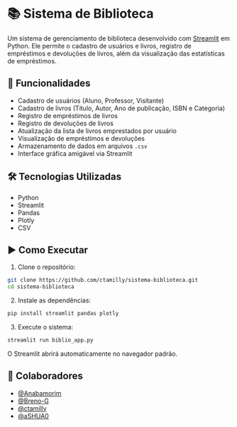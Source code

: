 # 📚 Sistema de Biblioteca

Um sistema de gerenciamento de biblioteca desenvolvido com [Streamlit](https://streamlit.io/) em Python. Ele permite o cadastro de usuários e livros, registro de empréstimos e devoluções de livros, além da visualização das estatísticas de empréstimos.

## 🚀 Funcionalidades

- Cadastro de usuários (Aluno, Professor, Visitante)
- Cadastro de livros (Título, Autor, Ano de publicação, ISBN e Categoria)
- Registro de empréstimos de livros
- Registro de devoluções de livros
- Atualização da lista de livros emprestados por usuário
- Visualização de empréstimos e devoluções
- Armazenamento de dados em arquivos `.csv`
- Interface gráfica amigável via Streamlit

## 🛠 Tecnologias Utilizadas

- Python
- Streamlit
- Pandas
- Plotly
- CSV

## ▶️ Como Executar

1. Clone o repositório:

```bash
git clone https://github.com/ctamilly/sistema-biblioteca.git
cd sistema-biblioteca
```

2. Instale as dependências:

```bash
pip install streamlit pandas plotly
```

3. Execute o sistema:

```bash
streamlit run biblio_app.py
```

O Streamlit abrirá automaticamente no navegador padrão.

## 👥 Colaboradores

- [@Anabamorim](https://github.com/Anabamorim)
- [@Breno-G](https://github.com/Breno-G)
- [@ctamilly](https://github.com/ctamilly)
- [@aSHUA0](https://github.com/aSHUA0)

